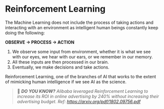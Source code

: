 # Reinforcement Learning

The Machine Learning does not include the process of taking actions and interacting with an environment as intelligent human beings constantly keep doing the following:

**OBSERVE -> PROCESS -> ACTION**

1. We observe some input from environment, whether it is what we see with our eyes, we hear with our ears, or we remember in our memory.
2. All these inputs are then processed in our brain.
3. Eventually, we make decisions and take actions.

Reinforcement Learning, one of the branches of AI that works to the extent of mimicking human intelligence if we see AI as the science.

> :thinking: _**DO YOU KNOW?** Alibaba leveraged Reinforcement Learning to increase its ROI in online advertising by 240% without increasing their advertising budget. Ref: https://arxiv.org/pdf/1802.09756.pdf_
